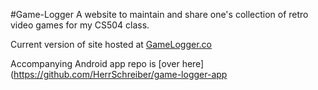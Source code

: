 #Game-Logger
A website to maintain and share one's collection of retro video games for my
CS504 class.

Current version of site hosted at [GameLogger.co](https://gamelogger.co)

Accompanying Android app repo is [over here](https://github.com/HerrSchreiber/game-logger-app
